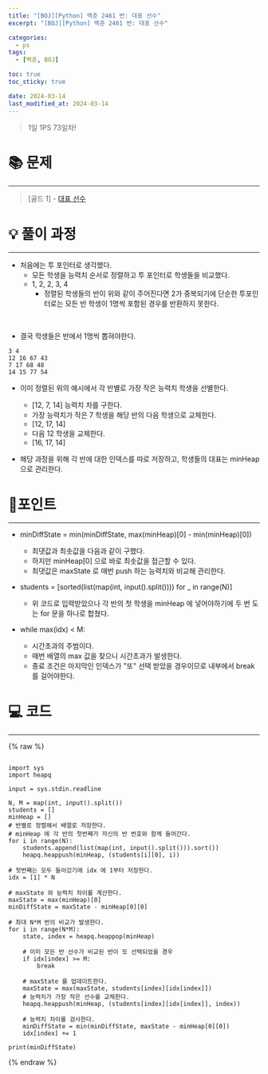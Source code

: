 ```yaml
---
title: "[BOJ][Python] 백준 2461 번: 대표 선수"
excerpt: "[BOJ][Python] 백준 2461 번: 대표 선수"

categories:
  - ps
tags:
  - [백준, BOJ]

toc: true
toc_sticky: true

date: 2024-03-14
last_modified_at: 2024-03-14
---
```


> 1일 1PS 73일차!

# 📚 문제

---

> [골드 1] -
> [대표 선수](https://www.acmicpc.net/problem/2461)

# 💡 풀이 과정

---

- 처음에는 투 포인터로 생각했다.
    - 모든 학생을 능력치 순서로 정렬하고 투 포인터로 학생들을 비교했다.
    - 1, 2, 2, 3, 4
        - 정렬된 학생들의 반이 위와 같이 주어진다면 2가 중복되기에 단순한 투포인터로는 모든 반 학생이 1명씩 포함된 경우를 반환하지 못한다.
<br>

- 결국 학생들은 반에서 1명씩 뽑혀야한다.
```
3 4
12 16 67 43
7 17 68 48
14 15 77 54
```
- 이미 정렬된 위의 예시에서 각 반별로 가장 작은 능력치 학생을 선별한다.
    - [12, 7, 14] 능력치 차를 구한다.
    - 가장 능력치가 작은 7 학생을 해당 반의 다음 학생으로 교체한다.
    - [12, 17, 14]
    - 다음 12 학생을 교체한다.
    - [16, 17, 14]

- 해당 과정을 위해 각 반에 대한 인덱스를 따로 저장하고, 학생들의 대표는 minHeap 으로 관리한다.


# 📌포인트

---

- minDiffState = min(minDiffState, max(minHeap)[0] - min(minHeap)[0])
    - 최댓값과 최솟값을 다음과 같이 구했다.
    - 하지만 minHeap[0] 으로 바로 최솟값을 접근할 수 있다.
    - 최댓값은 maxState 로 매번 push 하는 능력치와 비교해 관리한다.

- students = [sorted(list(map(int, input().split()))) for _ in range(N)]
    - 위 코드로 입력받았으나 각 반의 첫 학생을 minHeap 에 넣어야하기에 두 번 도는 for 문을 하나로 합쳤다.

- while max(idx) < M:
    - 시간초과의 주범이다.
    - 매번 배열의 max 값을 찾으니 시간초과가 발생한다.
    - 종료 조건은 마지막인 인덱스가 "또" 선택 받았을 경우이므로 내부에서 break 를 걸어야한다. 


# 💻 코드

---


{% raw %}

```

import sys
import heapq

input = sys.stdin.readline

N, M = map(int, input().split())
students = []
minHeap = []
# 반별로 정렬해서 배열로 저장한다.
# minHeap 에 각 반의 첫번째가 자신의 반 번호와 함께 들어간다.
for i in range(N):
    students.append(list(map(int, input().split())).sort())
    heapq.heappush(minHeap, (students[i][0], i))

# 첫번째는 모두 들어갔기에 idx 에 1부터 저장한다.
idx = [1] * N

# maxState 와 능력치 차이를 계산한다.
maxState = max(minHeap)[0]
minDiffState = maxState - minHeap[0][0]

# 최대 N*M 번의 비교가 발생한다.
for i in range(N*M):
    state, index = heapq.heappop(minHeap)

    # 이미 모든 반 선수가 비교된 반이 또 선택되었을 경우
    if idx[index] >= M:
        break

    # maxState 를 업데이트한다.
    maxState = max(maxState, students[index][idx[index]])
    # 능력치가 가장 작은 선수를 교체한다.
    heapq.heappush(minHeap, (students[index][idx[index]], index))

    # 능력치 차이를 검사한다.
    minDiffState = min(minDiffState, maxState - minHeap[0][0])
    idx[index] += 1

print(minDiffState)

```

{% endraw %}
